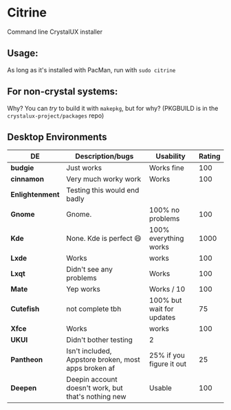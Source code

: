 # Citrine
Command line CrystalUX installer

## Usage:
As long as it's installed with PacMan, run with `sudo citrine`

## For non-crystal systems:
Why? You can *try* to build it with `makepkg`, but for why?
(PKGBUILD is in the `crystalux-project/packages` repo)

## Desktop Environments
| **DE** | **Description/bugs** | **Usability** | **Rating** |
| --- | --- | --- | --- |
| **budgie** | Just works | Works fine |  100
| **cinnamon** | Very much worky work | Works |  100
| **Enlightenment** | Testing this would end badly |  
| **Gnome** | Gnome. | 100% no problems |  100
| **Kde** | None. Kde is perfect 😄 | 100% everything works |  1000
| **Lxde** | Works | works |  100
| **Lxqt** | Didn&#39;t see any problems | Works | 100
| **Mate** | Yep works | Works / 10 |  100
| **Cutefish** | not complete tbh | 100% but wait for updates |  75
| **Xfce** | Works | works |  100
| **UKUI** | Didn&#39;t bother testing | 2
| **Pantheon** | Isn&#39;t included, Appstore broken, most apps broken af | 25% if you figure it out | 25
| **Deepen** | Deepin account doesn&#39;t work, but that&#39;s nothing new | Usable | 100
